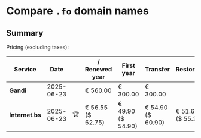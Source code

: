# Compare `.fo` domain names

## Summary

Pricing (excluding taxes):

| Service | Date |  | / Renewed year | First year | Transfer | Restoration |
|--|--|--|--|--|--|--|
| **Gandi** | 2025-06-23 |  | € 560.00 | € 300.00 | € 300.00 |  |
| **Internet.bs** | 2025-06-23 | 🏆 | € 56.55<br>($ 62.75) | € 49.90<br>($ 54.90) | € 54.90<br>($ 60.90) | € 51.69<br>($ 55.19) |
